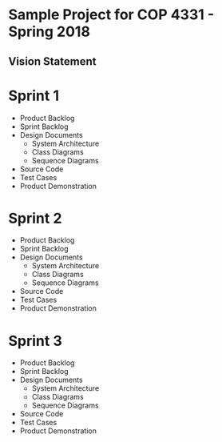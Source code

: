# Sample Project for COP 4331 - Spring 2018

## Vision Statement

# Sprint 1

- Product Backlog
- Sprint Backlog
- Design Documents
  - System Architecture
  - Class Diagrams
  - Sequence Diagrams
- Source Code
- Test Cases
- Product Demonstration

# Sprint 2

- Product Backlog
- Sprint Backlog
- Design Documents
  - System Architecture
  - Class Diagrams
  - Sequence Diagrams
- Source Code
- Test Cases
- Product Demonstration

# Sprint 3

- Product Backlog
- Sprint Backlog
- Design Documents
  - System Architecture
  - Class Diagrams
  - Sequence Diagrams
- Source Code
- Test Cases
- Product Demonstration
